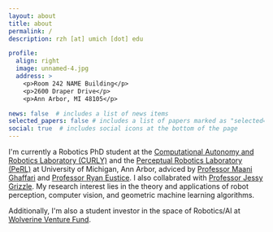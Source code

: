 ```yaml
---
layout: about
title: about
permalink: /
description: rzh [at] umich [dot] edu 

profile:
  align: right
  image: unnamed-4.jpg
  address: >
    <p>Room 242 NAME Building</p>
    <p>2600 Draper Drive</p>
    <p>Ann Arbor, MI 48105</p>

news: false  # includes a list of news items
selected_papers: false # includes a list of papers marked as "selected={true}"
social: true  # includes social icons at the bottom of the page
---
```



I'm currently a Robotics PhD student at the <a href="https://curly.engin.umich.edu">Computational Autonomy and Robotics Laboratory (CURLY)</a> and the <a href="http://robots.engin.umich.edu">Perceptual Robotics Laboratory (PeRL)</a> at University of Michigan, Ann Arbor, adviced by <a href="https://name.engin.umich.edu/people/ghaffari-maani/">Professor Maani Ghaffari</a> and <a href="http://robots.engin.umich.edu/~ryan/">Professor Ryan Eustice</a>. I also collabrated with <a href="https://ece.umich.edu/faculty/grizzle/">Professor Jessy Grizzle</a>. My research interest lies in the theory and applications of robot perception, computer vision, and geometric machine learning algorithms.



Additionally, I'm also a student investor in the space of Robotics/AI at <a href="https://zli.umich.edu/wolverine-venture-fund">Wolverine Venture Fund</a>.
